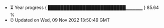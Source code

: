 - ⏳ Year progress { █████████████████████████▁▁▁▁▁ } 85.64 %
- ⏰ Updated on Wed, 09 Nov 2022 13:50:49 GMT

